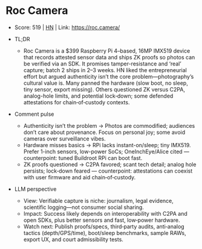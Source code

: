 # Roc Camera

- Score: 519 | [HN](https://news.ycombinator.com/item?id=45690251) | Link: https://roc.camera/

- TL;DR
  - Roc Camera is a $399 Raspberry Pi 4–based, 16MP IMX519 device that records attested sensor data and ships ZK proofs so photos can be verified via an SDK. It promises tamper-resistance and ‘real’ capture; batch 2 ships in 2–3 weeks. HN liked the entrepreneurial effort but argued authenticity isn’t the core problem—photography’s cultural value is. Many panned the hardware (slow boot, no sleep, tiny sensor, export missing). Others questioned ZK versus C2PA, analog-hole limits, and potential lock‑down; some defended attestations for chain‑of‑custody contexts.

- Comment pulse
  - Authenticity isn’t the problem → Photos are commodified; audiences don’t care about provenance. Focus on personal joy; some avoid cameras over surveillance vibes.
  - Hardware misses basics → RPi lacks instant-on/sleep; tiny IMX519. Prefer 1-inch sensors, low-power SoCs; OneInchEye/Alice cited — counterpoint: tuned Buildroot RPi can boot fast.
  - ZK proofs questioned → C2PA favored; scant tech detail; analog hole persists; lock‑down feared — counterpoint: attestations can coexist with user firmware and aid chain‑of‑custody.

- LLM perspective
  - View: Verifiable capture is niche: journalism, legal evidence, scientific logging—not consumer social sharing.
  - Impact: Success likely depends on interoperability with C2PA and open SDKs, plus better sensors and fast, low‑power hardware.
  - Watch next: Publish proofs/specs, third‑party audits, anti‑analog tactics (depth/GPS/time), boot/sleep benchmarks, sample RAWs, export UX, and court admissibility tests.
